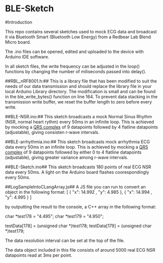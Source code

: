 BLE-Sketch
============

#Introduction

This repo contains several sketches used to mock ECG data and broadcast it via Bluetooth Smart (Bluetooth Low Energy) from a Redbear Lab Blend Micro board.

The .ino files can be opened, edited and uploaded to the device with Arduino IDE software.

In all sketch files, the write frequency can be adjusted in the loop() functions by changing the number of miliseconds passed into delay().

##RBL_nRF8001.h:##
This is a library file that has been modified to suit the needs of our data transmission and should replace the library file in your local Arduino Library directory. The modification is small and can be found in the ble_write_bytes() function on line 164. To prevent data stacking in the transmission write buffer, we reset the buffer length to zero before every write.


##BLE-NSR.ino:##
This sketch broadcasts a mock Normal Sinus Rhythm (NSR, normal heart rythm) every 50ms in an infinite loop. This is achieved by mocking a [QRS complex](http://en.wikipedia.org/wiki/QRS_complex) of 9 datapoints followed by 4 flatline datapoints (adjustable), giving consisten r-wave intervals.


##BLE-arrhythmia.ino:##
This sketch broadcasts mock arrhythmia ECG data every 50ms in an infinite loop. This is achieved by mocking a [QRS complex](http://en.wikipedia.org/wiki/QRS_complex) of 9 datapoints followed by either 0 to 4 flatline datapoints (adjustable), giving greater variance among r-wave intervals.

##BLE-Sketch.ino##
This sketch broadcasts 180 points of real ECG NSR data every 50ms. A light on the Arduino board flashes coorespondingly every 50ms.

##LogSampleIntoCLangArray.js##
A JS file you can run to convert an object in the following format:
[
  {
      "x": 14.992 ,
      "y": 4.985
    },
  {
      "x": 14.994 ,
      "y": 4.995
    }
]

by outputting the result to the console, a C++ array in the following format:

char *test178 = "4.495";
char *test179 = "4.950";

testData[178] = (unsigned char *)test178;
testData[179] = (unsigned char *)test179;

The data resolution interval can be set at the top of the file.

The data object included in this file consists of around 5000 real ECG NSR datapoints read at 3ms per point.



